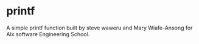 # printf
A simple printf function built by steve waweru and Mary Wiafe-Ansong for Alx software Engineering School.
